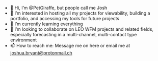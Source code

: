- 👋 Hi, I’m @PetGiraffe, but people call me Josh
- 👀 I’m interested in hosting all my projects for viewability, building a portfolio, and accessing my tools for future projects
- 🌱 I’m currently learning everything
- 💞️ I’m looking to collaborate on LEO WFM projects and related fields, especially forecasting in a multi-channel, multi-contact type environment
- 📫 How to reach me: Message me on here or email me at joshua.bryant@protonmail.ch

<!---
PetGiraffe/PetGiraffe is a ✨ special ✨ repository because its `README.md` (this file) appears on your GitHub profile.
You can click the Preview link to take a look at your changes.
--->
